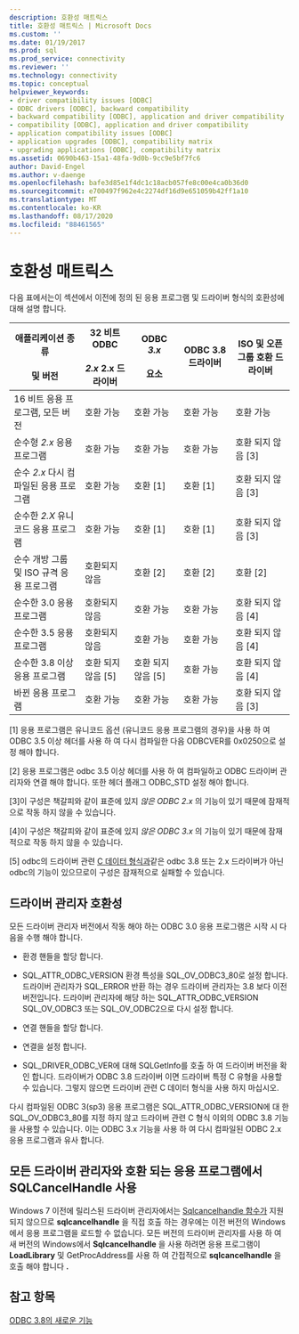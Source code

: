 ```yaml
---
description: 호환성 매트릭스
title: 호환성 매트릭스 | Microsoft Docs
ms.custom: ''
ms.date: 01/19/2017
ms.prod: sql
ms.prod_service: connectivity
ms.reviewer: ''
ms.technology: connectivity
ms.topic: conceptual
helpviewer_keywords:
- driver compatibility issues [ODBC]
- ODBC drivers [ODBC], backward compatibility
- backward compatibility [ODBC], application and driver compatibility
- compatibility [ODBC], application and driver compatibility
- application compatibility issues [ODBC]
- application upgrades [ODBC], compatibility matrix
- upgrading applications [ODBC], compatibility matrix
ms.assetid: 0690b463-15a1-48fa-9d0b-9cc9e5bf7fc6
author: David-Engel
ms.author: v-daenge
ms.openlocfilehash: bafe3d85e1f4dc1c18acb057fe8c00e4ca0b36d0
ms.sourcegitcommit: e700497f962e4c2274df16d9e651059b42ff1a10
ms.translationtype: MT
ms.contentlocale: ko-KR
ms.lasthandoff: 08/17/2020
ms.locfileid: "88461565"
---
```

# <a name="compatibility-matrix"></a>호환성 매트릭스
다음 표에서는이 섹션에서 이전에 정의 된 응용 프로그램 및 드라이버 형식의 호환성에 대해 설명 합니다.  
  
|애플리케이션 종류<br /><br /> 및 버전|32 비트 ODBC<br /><br /> *2.x* 2.x 드라이버|ODBC *3.x*<br /><br /> 요소|ODBC 3.8 드라이버|ISO 및 오픈 그룹 호환 드라이버|  
|--------------------------------------|-----------------------------------|---------------------------|---------------------|-----------------------------------------|  
|16 비트 응용 프로그램, 모든 버전|호환 가능|호환 가능|호환 가능|호환 가능|  
|순수형 *2.x* 응용 프로그램|호환 가능|호환 가능|호환 가능|호환 되지 않음 [3]|  
|순수 *2.x* 다시 컴파일된 응용 프로그램|호환 가능|호환 [1]|호환 [1]|호환 되지 않음 [3]|  
|순수한 *2.X* 유니코드 응용 프로그램|호환 가능|호환 [1]|호환 [1]|호환 되지 않음 [3]|  
|순수 개방 그룹 및 ISO 규격 응용 프로그램|호환되지 않음|호환 [2]|호환 [2]|호환 [2]|  
|순수한 3.0 응용 프로그램|호환되지 않음|호환 가능|호환 가능|호환 되지 않음 [4]|  
|순수한 3.5 응용 프로그램|호환되지 않음|호환 가능|호환 가능|호환 되지 않음 [4]|  
|순수한 3.8 이상 응용 프로그램|호환 되지 않음 [5]|호환 되지 않음 [5]|호환 가능|호환 되지 않음 [4]|  
|바뀐 응용 프로그램|호환 가능|호환 가능|호환 가능|호환 되지 않음 [3]|  
  
 [1] 응용 프로그램은 유니코드 옵션 (유니코드 응용 프로그램의 경우)을 사용 하 여 ODBC 3.5 이상 헤더를 사용 하 여 다시 컴파일한 다음 ODBCVER를 0x0250으로 설정 해야 합니다.  
  
 [2] 응용 프로그램은 odbc 3.5 이상 헤더를 사용 하 여 컴파일하고 ODBC 드라이버 관리자와 연결 해야 합니다. 또한 헤더 플래그 ODBC_STD 설정 해야 합니다.  
  
 [3]이 구성은 책갈피와 같이 표준에 있지 *않은 ODBC 2.x* 의 기능이 있기 때문에 잠재적으로 작동 하지 않을 수 있습니다.  
  
 [4]이 구성은 책갈피와 같이 표준에 있지 *않은 ODBC 3.x* 의 기능이 있기 때문에 잠재적으로 작동 하지 않을 수 있습니다.  
  
 [5] odbc의 드라이버 관련 [C 데이터 형식과](../../../odbc/reference/develop-app/c-data-types-in-odbc.md)같은 odbc 3.8 또는 2.x 드라이버가 아닌 odbc의 기능이 있으므로이 구성은 잠재적으로 실패할 수 있습니다.  
  
## <a name="driver-manager-compatibility"></a>드라이버 관리자 호환성  
 모든 드라이버 관리자 버전에서 작동 해야 하는 ODBC 3.0 응용 프로그램은 시작 시 다음을 수행 해야 합니다.  
  
-   환경 핸들을 할당 합니다.  
  
-   SQL_ATTR_ODBC_VERSION 환경 특성을 SQL_OV_ODBC3_80로 설정 합니다. 드라이버 관리자가 SQL_ERROR 반환 하는 경우 드라이버 관리자는 3.8 보다 이전 버전입니다. 드라이버 관리자에 해당 하는 SQL_ATTR_ODBC_VERSION SQL_OV_ODBC3 또는 SQL_OV_ODBC2으로 다시 설정 합니다.  
  
-   연결 핸들을 할당 합니다.  
  
-   연결을 설정 합니다.  
  
-   SQL_DRIVER_ODBC_VER에 대해 SQLGetInfo를 호출 하 여 드라이버 버전을 확인 합니다. 드라이버가 ODBC 3.8 드라이버 이면 드라이버 특정 C 유형을 사용할 수 있습니다. 그렇지 않으면 드라이버 관련 C 데이터 형식을 사용 하지 마십시오.  
  
 다시 컴파일된 ODBC 3(sp3) 응용 프로그램은 SQL_ATTR_ODBC_VERSION에 대 한 SQL_OV_ODBC3_80를 지정 하지 않고 드라이버 관련 C 형식 이외의 ODBC 3.8 기능을 사용할 수 있습니다. 이는 ODBC 3.x 기능을 사용 하 여 다시 컴파일된 ODBC 2.x 응용 프로그램과 유사 합니다.  
  
## <a name="using-sqlcancelhandle-in-an-application-compatible-with-all-driver-managers"></a>모든 드라이버 관리자와 호환 되는 응용 프로그램에서 SQLCancelHandle 사용  
 Windows 7 이전에 릴리스된 드라이버 관리자에서는 [Sqlcancelhandle 함수가](../../../odbc/reference/syntax/sqlcancelhandle-function.md) 지원 되지 않으므로 **sqlcancelhandle** 을 직접 호출 하는 경우에는 이전 버전의 Windows에서 응용 프로그램을 로드할 수 없습니다. 모든 버전의 드라이버 관리자를 사용 하 여 새 버전의 Windows에서 **Sqlcancelhandle** 을 사용 하려면 응용 프로그램이 **LoadLibrary** 및 GetProcAddress를 사용 하 여 간접적으로 **sqlcancelhandle** 을 호출 해야 합니다 **.**  
  
## <a name="see-also"></a>참고 항목  
 [ODBC 3.8의 새로운 기능](../../../odbc/reference/what-s-new-in-odbc-3-8.md)

